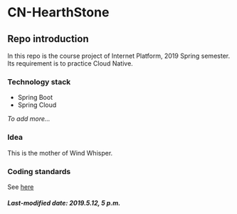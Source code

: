 # CN-HearthStone

## Repo introduction

In this repo is the course project of Internet Platform, 2019 Spring semester. Its requirement is to practice Cloud Native.

### Technology stack

+ Spring Boot
+ Spring Cloud

*To add more...*

### Idea

This is the mother of Wind Whisper.

### Coding standards

See [here](./Java-Style-Guide.md)

##### Last-modified date: 2019.5.12, 5 p.m.

